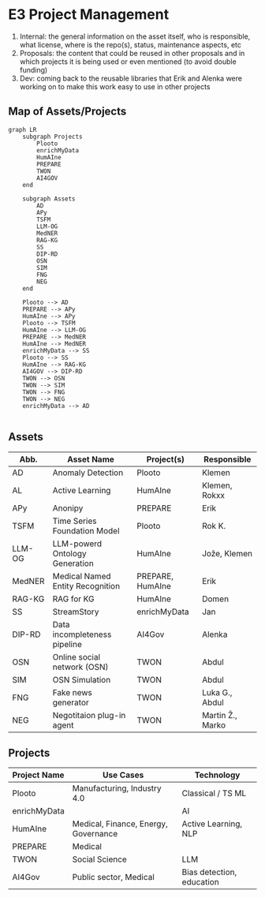 # E3 Project Management

1. Internal: the general information on the asset itself, who is responsible, what license, where is the repo(s), status, maintenance aspects, etc
2. Proposals: the content that could be reused in other proposals and in which projects it is being used or even mentioned (to avoid double funding)
3. Dev: coming back to the reusable libraries that Erik and Alenka were working on to make this work easy to use in other projects

## Map of Assets/Projects

```mermaid
graph LR
    subgraph Projects
        Plooto
        enrichMyData
        HumAIne
        PREPARE
        TWON
        AI4GOV
    end

    subgraph Assets
        AD
        APy
        TSFM
        LLM-OG
        MedNER
        RAG-KG
        SS
        DIP-RD
        OSN
        SIM
        FNG
        NEG
    end

    Plooto --> AD
    PREPARE --> APy
    HumAIne --> APy
    Plooto --> TSFM
    HumAIne --> LLM-OG
    PREPARE --> MedNER
    HumAIne --> MedNER
    enrichMyData --> SS
    Plooto --> SS
    HumAIne --> RAG-KG
    AI4GOV --> DIP-RD
    TWON --> OSN
    TWON --> SIM
    TWON --> FNG
    TWON --> NEG
    enrichMyData --> AD


```

## Assets

| Abb. | Asset Name | Project(s) | Responsible |
| --- | --- | --- | --- |
| AD     | Anomaly Detection | Plooto | Klemen |
| AL     | Active Learning | HumAIne | Klemen, Rokxx |
| APy    | Anonipy | PREPARE | Erik |
| TSFM   | Time Series Foundation Model | Plooto | Rok K. |
| LLM-OG | LLM-powerd Ontology Generation | HumAIne | Jože, Klemen |
| MedNER | Medical Named Entity Recognition | PREPARE, HumAIne | Erik |
| RAG-KG | RAG for KG | HumAIne | Domen |
| SS     | StreamStory | enrichMyData | Jan |
| DIP-RD | Data incompleteness pipeline | AI4Gov | Alenka |
| OSN    | Online social network (OSN) | TWON | Abdul |
| SIM    | OSN Simulation | TWON | Abdul |
| FNG    | Fake news generator | TWON | Luka G., Abdul |
| NEG    | Negotitaion plug-in agent | TWON | Martin Ž., Marko |




## Projects

| Project Name | Use Cases | Technology |
| --- | --- | --- |
| Plooto | Manufacturing, Industry 4.0 | Classical / TS ML |
| enrichMyData | | AI |
| HumAIne | Medical, Finance, Energy, Governance | Active Learning, NLP |
| PREPARE | Medical |  |
| TWON | Social Science | LLM
| AI4Gov | Public sector, Medical | Bias detection, education |

